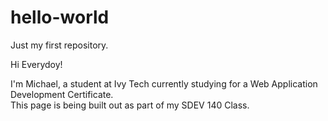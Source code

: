 # hello-world
Just my first repository.

Hi Everydoy!

I'm Michael, a student at Ivy Tech currently studying for a Web Application Development Certificate.  
This page is being built out as part of my SDEV 140 Class.
